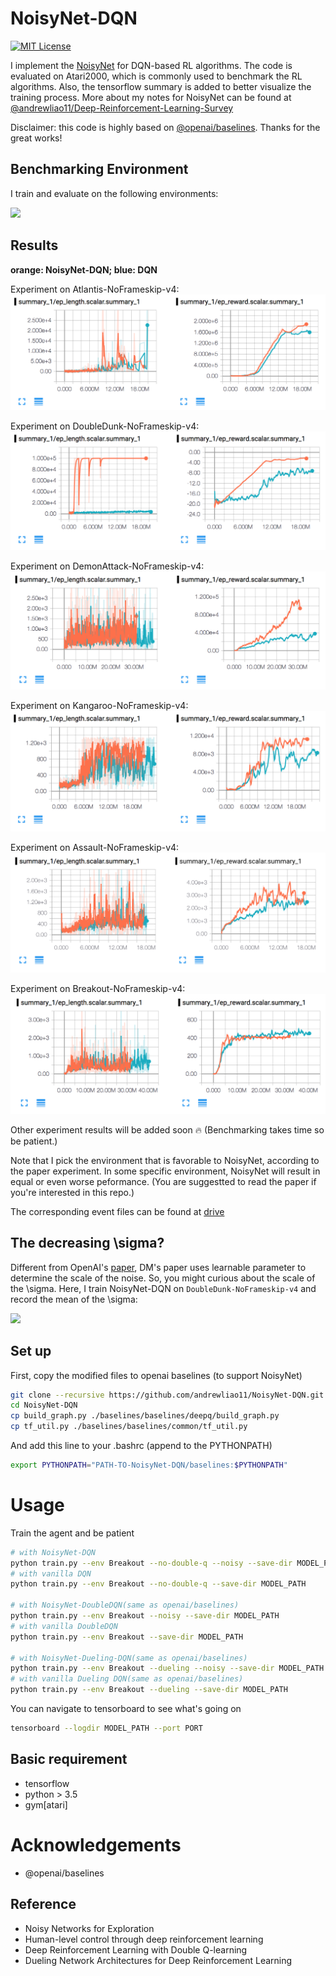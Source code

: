 # NoisyNet-DQN

[![MIT License](https://img.shields.io/badge/license-MIT-blue.svg)](LICENSE)

I implement the [NoisyNet](https://arxiv.org/abs/1706.10295) for DQN-based RL algorithms. The code is evaluated on Atari2000, which is commonly used to benchmark the RL algorithms. Also, the tensorflow summary is added to better visualize the training process. More about my notes for NoisyNet can be found at [@andrewliao11/Deep-Reinforcement-Learning-Survey](https://github.com/andrewliao11/Deep-Reinforcement-Learning-Survey/blob/master/papers/Noisy%20Networks%20for%20Exploration.md)

Disclaimer: this code is highly based on [@openai/baselines](https://github.com/openai/baselines). Thanks for the great works!

## Benchmarking Environment

I train and evaluate on the following environments:

![](figures/environments.png)

## Results

**orange: NoisyNet-DQN; blue: DQN**

Experiment on Atlantis-NoFrameskip-v4:
![](figures/atlantis.png)

Experiment on DoubleDunk-NoFrameskip-v4:
![](figures/double-dunk.png)

Experiment on DemonAttack-NoFrameskip-v4:
![](figures/demon-attack.png)

Experiment on Kangaroo-NoFrameskip-v4:
![](figures/kangaroo.png)

Experiment on Assault-NoFrameskip-v4:
![](figures/assault.png)

Experiment on Breakout-NoFrameskip-v4:
![](figures/breakout.png)

Other experiment results will be added soon :fire: (Benchmarking takes time so be patient.)

Note that I pick the environment that is favorable to NoisyNet, according to the paper experiment. In some specific environment, NoisyNet will result in equal or even worse peformance. (You are suggestted to read the paper if you're interested in this repo.)

The corresponding event files can be found at [drive](https://drive.google.com/drive/folders/0B3fKFm-j0RqeR1V0VTRxUExGYzA?usp=sharing)

## The decreasing \sigma?

Different from OpenAI's [paper](https://arxiv.org/abs/1706.01905), DM's paper uses learnable parameter to determine the scale of the noise. So, you might curious about the scale of the \sigma. Here, I train NoisyNet-DQN on ```DoubleDunk-NoFrameskip-v4``` and record the mean of the \sigma:

![](figures/double-dunk-sigma.png)

## Set up

First, copy the modified files to openai baselines (to support NoisyNet)
```bash
git clone --recursive https://github.com/andrewliao11/NoisyNet-DQN.git
cd NoisyNet-DQN
cp build_graph.py ./baselines/baselines/deepq/build_graph.py
cp tf_util.py ./baselines/baselines/common/tf_util.py
```

And add this line to your .bashrc (append to the PYTHONPATH)
```bash
export PYTHONPATH="PATH-TO-NoisyNet-DQN/baselines:$PYTHONPATH"
```

# Usage

Train the agent and be patient
```bash
# with NoisyNet-DQN
python train.py --env Breakout --no-double-q --noisy --save-dir MODEL_PATH
# with vanilla DQN
python train.py --env Breakout --no-double-q --save-dir MODEL_PATH

# with NoisyNet-DoubleDQN(same as openai/baselines)
python train.py --env Breakout --noisy --save-dir MODEL_PATH
# with vanilla DoubleDQN
python train.py --env Breakout --save-dir MODEL_PATH

# with NoisyNet-Dueling-DQN(same as openai/baselines)
python train.py --env Breakout --dueling --noisy --save-dir MODEL_PATH
# with vanilla Dueling DQN(same as openai/baselines)
python train.py --env Breakout --dueling --save-dir MODEL_PATH
```

You can navigate to tensorboard to see what's going on
```bash
tensorboard --logdir MODEL_PATH --port PORT
```

## Basic requirement
- tensorflow
- python > 3.5
- gym[atari]

# Acknowledgements
- @openai/baselines

## Reference
- Noisy Networks for Exploration
- Human-level control through deep reinforcement learning
- Deep Reinforcement Learning with Double Q-learning
- Dueling Network Architectures for Deep Reinforcement Learning
